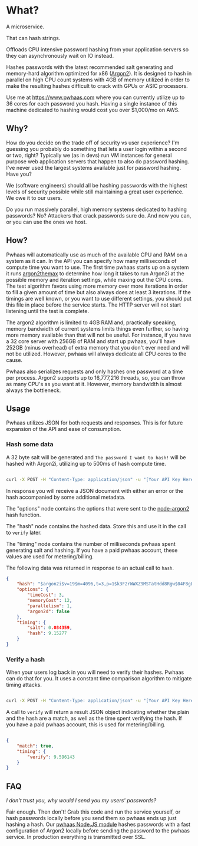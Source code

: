 # What?
A microservice.

That can hash strings.

Offloads CPU intensive password hashing from your application servers so they
can asynchronously wait on IO instead.

Hashes passwords with the latest recommended salt generating and memory-hard
algorithm optimized for x86 ([Argon2](https://github.com/P-H-C/phc-winner-argon2)).
It is designed to hash in parallel on high CPU count systems with 4GB of memory
utilized in order to make the resulting hashes difficult to crack with GPUs or ASIC
processors.

Use me at https://www.pwhaas.com where you can currently utilize up to 36 cores
for each password you hash. Having a single instance of this machine dedicated to
hashing would cost you over $1,000/mo on AWS.

## Why?
How do you decide on the trade off of security vs user experience? I'm guessing you
probably do something that lets a user login within a second or two, right? Typically
we (as in devs) run VM instances for general purpose web application servers that happen
to also do password hashing. I've never used the largest systems available just for
password hashing. Have you?

We (software engineers) should all be hashing passwords with the highest levels of
security possible while still maintaining a great user experience. We owe it to our users.

Do you run massively parallel, high memory systems dedicated to hashing passwords? No?
Attackers that crack passwords sure do. And now you can, or you can use the ones we host.

## How?
Pwhaas will automatically use as much of the available CPU and RAM on a system as it can.
In the API you can specify how many milliseconds of compute time you want to use. The first
time pwhaas starts up on a system it runs [argon2themax](https://github.com/jdconley/argon2themax)
to determine how long it takes to run Argon2i at the possible memory and iteration
settings, while maxing out the CPU cores. The test algorithm favors using more memory
over more iterations in order to fill a given amount of time but also always does at
least 3 iterations. If the timings are well known, or you want to use different settings,
you should put this file in place before the service starts. The HTTP server will not start
listening until the test is complete.

The argon2 algorithm is limited to 4GB RAM and, practically speaking, memory bandwidth
of current systems limits things even further, so having more memory available than that
will not be useful. For instance, if you have a 32 core server with 256GB of RAM and start
up pwhaas, you'll have 252GB (minus overhead) of extra memory that you don't ever need
and will not be utilized. However, pwhaas will always dedicate all CPU cores to the cause.

Pwhaas also serializes requests and only hashes one password at a time per process. 
Argon2 supports up to 16,777,216 threads, so, you can throw as many CPU's as you want 
at it. However, memory bandwidth is almost always the bottleneck.

## Usage
Pwhaas utilizes JSON for both requests and responses. This is for future expansion of the
API and ease of consumption.

### Hash some data 
A 32 byte salt will be generated and `The password I want to hash!` will be hashed with
Argon2i, utilizing up to 500ms of hash compute time.

```sh

curl -X POST -H "Content-Type: application/json" -u "[Your API Key Here]:" -d '{"maxtime":500, "plain":"The password I want to hash!"}' https://api.pwhaas.com/hash

```

In response you will receive a JSON document with either an error or the hash accompanied
by some additional metadata.

The "options" node contains the options that were sent to the 
[node-argon2](https://github.com/ranisalt/node-argon2/) hash function.

The "hash" node contains the hashed data. Store this and use it in the call to `verify` later.

The "timing" node contains the number of milliseconds pwhaas spent generating salt and
hashing. If you have a paid pwhaas account, these values are used for metering/billing.

The following data was returned in response to an actual call to `hash`.

```json
{
    "hash": "$argon2i$v=19$m=4096,t=3,p=1$k3F2rWWXZ9MSTatHdd8Rgw$04F8gLV5HnwI8DdLDmB+2MPlPsSwkX0ETpVeuJzWX7o",
    "options": {
        "timeCost": 3,
        "memoryCost": 12,
        "parallelism": 1,
        "argon2d": false
    },
    "timing": {
        "salt": 0.084359,
        "hash": 9.15277
    } 
}
```

### Verify a hash
When your users log back in you will need to verify their hashes. Pwhaas can do that for
you. It uses a constant time comparison algorithm to mitigate timing attacks.

```sh

curl -X POST -H "Content-Type: application/json" -u "[Your API Key Here]:" -d '{"hash":"$argon2i$v=19$m=4096,t=3,p=1$k3F2rWWXZ9MSTatHdd8Rgw$04F8gLV5HnwI8DdLDmB+2MPlPsSwkX0ETpVeuJzWX7o", "plain":"The password I want to hash!"}' https://api.pwhaas.com/verify

```

A call to `verify` will return a result JSON object indicating whether the plain and the
hash are a match, as well as the time spent verifying the hash. If you have a paid pwhaas
account, this is used for metering/billing.

```json

{
    "match": true,
    "timing": {
        "verify": 9.596143
    }
}

```

## FAQ
_I don't trust you, why would I send you my users' passwords?_

Fair enough. Then don't! Grab this code and run the service yourself, or hash passwords
locally before you send them so pwhaas ends up just hashing a hash.
Our [pwhaas Node.JS module](https://github.com/jdconley/pwhaas-js) hashes passwords with
a fast configuration of Argon2 locally before sending the password to the pwhaas service.
In production everything is transmitted over SSL.